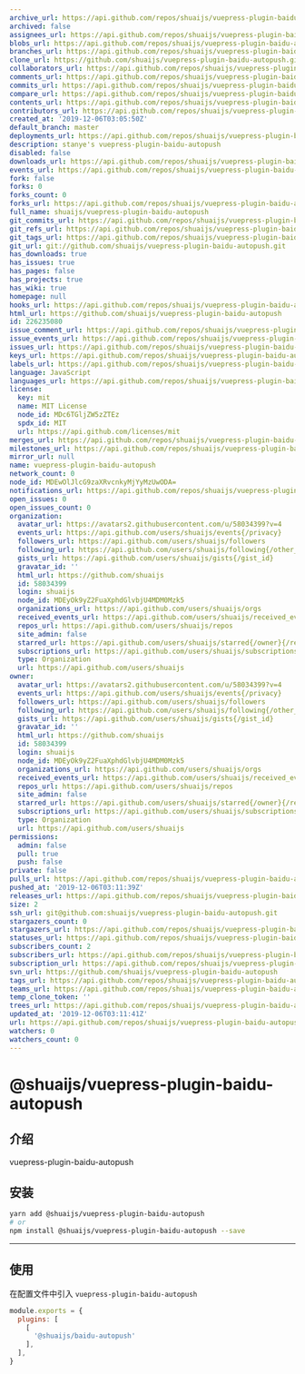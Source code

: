 ```yaml
---
archive_url: https://api.github.com/repos/shuaijs/vuepress-plugin-baidu-autopush/{archive_format}{/ref}
archived: false
assignees_url: https://api.github.com/repos/shuaijs/vuepress-plugin-baidu-autopush/assignees{/user}
blobs_url: https://api.github.com/repos/shuaijs/vuepress-plugin-baidu-autopush/git/blobs{/sha}
branches_url: https://api.github.com/repos/shuaijs/vuepress-plugin-baidu-autopush/branches{/branch}
clone_url: https://github.com/shuaijs/vuepress-plugin-baidu-autopush.git
collaborators_url: https://api.github.com/repos/shuaijs/vuepress-plugin-baidu-autopush/collaborators{/collaborator}
comments_url: https://api.github.com/repos/shuaijs/vuepress-plugin-baidu-autopush/comments{/number}
commits_url: https://api.github.com/repos/shuaijs/vuepress-plugin-baidu-autopush/commits{/sha}
compare_url: https://api.github.com/repos/shuaijs/vuepress-plugin-baidu-autopush/compare/{base}...{head}
contents_url: https://api.github.com/repos/shuaijs/vuepress-plugin-baidu-autopush/contents/{+path}
contributors_url: https://api.github.com/repos/shuaijs/vuepress-plugin-baidu-autopush/contributors
created_at: '2019-12-06T03:05:50Z'
default_branch: master
deployments_url: https://api.github.com/repos/shuaijs/vuepress-plugin-baidu-autopush/deployments
description: stanye's vuepress-plugin-baidu-autopush
disabled: false
downloads_url: https://api.github.com/repos/shuaijs/vuepress-plugin-baidu-autopush/downloads
events_url: https://api.github.com/repos/shuaijs/vuepress-plugin-baidu-autopush/events
fork: false
forks: 0
forks_count: 0
forks_url: https://api.github.com/repos/shuaijs/vuepress-plugin-baidu-autopush/forks
full_name: shuaijs/vuepress-plugin-baidu-autopush
git_commits_url: https://api.github.com/repos/shuaijs/vuepress-plugin-baidu-autopush/git/commits{/sha}
git_refs_url: https://api.github.com/repos/shuaijs/vuepress-plugin-baidu-autopush/git/refs{/sha}
git_tags_url: https://api.github.com/repos/shuaijs/vuepress-plugin-baidu-autopush/git/tags{/sha}
git_url: git://github.com/shuaijs/vuepress-plugin-baidu-autopush.git
has_downloads: true
has_issues: true
has_pages: false
has_projects: true
has_wiki: true
homepage: null
hooks_url: https://api.github.com/repos/shuaijs/vuepress-plugin-baidu-autopush/hooks
html_url: https://github.com/shuaijs/vuepress-plugin-baidu-autopush
id: 226235080
issue_comment_url: https://api.github.com/repos/shuaijs/vuepress-plugin-baidu-autopush/issues/comments{/number}
issue_events_url: https://api.github.com/repos/shuaijs/vuepress-plugin-baidu-autopush/issues/events{/number}
issues_url: https://api.github.com/repos/shuaijs/vuepress-plugin-baidu-autopush/issues{/number}
keys_url: https://api.github.com/repos/shuaijs/vuepress-plugin-baidu-autopush/keys{/key_id}
labels_url: https://api.github.com/repos/shuaijs/vuepress-plugin-baidu-autopush/labels{/name}
language: JavaScript
languages_url: https://api.github.com/repos/shuaijs/vuepress-plugin-baidu-autopush/languages
license:
  key: mit
  name: MIT License
  node_id: MDc6TGljZW5zZTEz
  spdx_id: MIT
  url: https://api.github.com/licenses/mit
merges_url: https://api.github.com/repos/shuaijs/vuepress-plugin-baidu-autopush/merges
milestones_url: https://api.github.com/repos/shuaijs/vuepress-plugin-baidu-autopush/milestones{/number}
mirror_url: null
name: vuepress-plugin-baidu-autopush
network_count: 0
node_id: MDEwOlJlcG9zaXRvcnkyMjYyMzUwODA=
notifications_url: https://api.github.com/repos/shuaijs/vuepress-plugin-baidu-autopush/notifications{?since,all,participating}
open_issues: 0
open_issues_count: 0
organization:
  avatar_url: https://avatars2.githubusercontent.com/u/58034399?v=4
  events_url: https://api.github.com/users/shuaijs/events{/privacy}
  followers_url: https://api.github.com/users/shuaijs/followers
  following_url: https://api.github.com/users/shuaijs/following{/other_user}
  gists_url: https://api.github.com/users/shuaijs/gists{/gist_id}
  gravatar_id: ''
  html_url: https://github.com/shuaijs
  id: 58034399
  login: shuaijs
  node_id: MDEyOk9yZ2FuaXphdGlvbjU4MDM0Mzk5
  organizations_url: https://api.github.com/users/shuaijs/orgs
  received_events_url: https://api.github.com/users/shuaijs/received_events
  repos_url: https://api.github.com/users/shuaijs/repos
  site_admin: false
  starred_url: https://api.github.com/users/shuaijs/starred{/owner}{/repo}
  subscriptions_url: https://api.github.com/users/shuaijs/subscriptions
  type: Organization
  url: https://api.github.com/users/shuaijs
owner:
  avatar_url: https://avatars2.githubusercontent.com/u/58034399?v=4
  events_url: https://api.github.com/users/shuaijs/events{/privacy}
  followers_url: https://api.github.com/users/shuaijs/followers
  following_url: https://api.github.com/users/shuaijs/following{/other_user}
  gists_url: https://api.github.com/users/shuaijs/gists{/gist_id}
  gravatar_id: ''
  html_url: https://github.com/shuaijs
  id: 58034399
  login: shuaijs
  node_id: MDEyOk9yZ2FuaXphdGlvbjU4MDM0Mzk5
  organizations_url: https://api.github.com/users/shuaijs/orgs
  received_events_url: https://api.github.com/users/shuaijs/received_events
  repos_url: https://api.github.com/users/shuaijs/repos
  site_admin: false
  starred_url: https://api.github.com/users/shuaijs/starred{/owner}{/repo}
  subscriptions_url: https://api.github.com/users/shuaijs/subscriptions
  type: Organization
  url: https://api.github.com/users/shuaijs
permissions:
  admin: false
  pull: true
  push: false
private: false
pulls_url: https://api.github.com/repos/shuaijs/vuepress-plugin-baidu-autopush/pulls{/number}
pushed_at: '2019-12-06T03:11:39Z'
releases_url: https://api.github.com/repos/shuaijs/vuepress-plugin-baidu-autopush/releases{/id}
size: 2
ssh_url: git@github.com:shuaijs/vuepress-plugin-baidu-autopush.git
stargazers_count: 0
stargazers_url: https://api.github.com/repos/shuaijs/vuepress-plugin-baidu-autopush/stargazers
statuses_url: https://api.github.com/repos/shuaijs/vuepress-plugin-baidu-autopush/statuses/{sha}
subscribers_count: 2
subscribers_url: https://api.github.com/repos/shuaijs/vuepress-plugin-baidu-autopush/subscribers
subscription_url: https://api.github.com/repos/shuaijs/vuepress-plugin-baidu-autopush/subscription
svn_url: https://github.com/shuaijs/vuepress-plugin-baidu-autopush
tags_url: https://api.github.com/repos/shuaijs/vuepress-plugin-baidu-autopush/tags
teams_url: https://api.github.com/repos/shuaijs/vuepress-plugin-baidu-autopush/teams
temp_clone_token: ''
trees_url: https://api.github.com/repos/shuaijs/vuepress-plugin-baidu-autopush/git/trees{/sha}
updated_at: '2019-12-06T03:11:41Z'
url: https://api.github.com/repos/shuaijs/vuepress-plugin-baidu-autopush
watchers: 0
watchers_count: 0
---
```


# @shuaijs/vuepress-plugin-baidu-autopush

## 介绍

vuepress-plugin-baidu-autopush

## 安装

```bash
yarn add @shuaijs/vuepress-plugin-baidu-autopush
# or
npm install @shuaijs/vuepress-plugin-baidu-autopush --save
```

------------

## 使用

在配置文件中引入 `vuepress-plugin-baidu-autopush`

```javascript
module.exports = {
  plugins: [
    [
      '@shuaijs/baidu-autopush'
    ],
  ],
}
```
